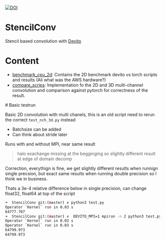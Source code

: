 [![DOI](https://zenodo.org/badge/315379853.svg)](https://zenodo.org/badge/latestdoi/315379853)

# StencilConv

Stencil based convolution with [Devito](https://github.com/devitocodes/devito/commits/master)

# Content

- [benchmark_cpu_2d](https://github.com/mloubout/StencilConv/tree/master/benchmark_cpu_2d): Contains the 2D benchmark devito vs torch scripts and results (Ali what was the AWS hardware?)
- [compare_scrips](https://github.com/mloubout/StencilConv/tree/master/compare_scripts): Implementation fo the 2D and 3D multi-channel convolution and comparison against pytorch for correctness of the result.


# Basic testrun

Basic 2D convolution with multi chanels, this is an old script need to rerun the correct `test_nch_3d.py` instead

- Batchsize can be added
- Can think about stride later

Runs with and without MPI, near same result
> halo exachange missing at the begginging so slightly different result at edge of domain decomp

Correction, everythign is fine, we get slightly different results when runnign single precsion, but exact same results when running double precision
so I think we in business.

Thats a 3e-4 relative difference below in single precision, can change float32, float64 at top of the script

```bash
➜  StencilConv git:(master) ✗ python3 test.py                                              
Operator `Kernel` run in 0.03 s
64777.707
➜  StencilConv git:(master) ✗  DEVITO_MPI=1 mpirun -n 2 python3 test.py
Operator `Kernel` run in 0.03 s
Operator `Kernel` run in 0.03 s
64799.973
64799.973
```
